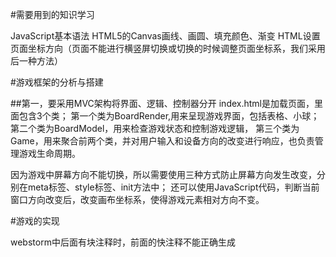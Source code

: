 #需要用到的知识学习

JavaScript基本语法
HTML5的Canvas画线、画圆、填充颜色、渐变
HTML设置页面坐标方向（页面不能进行横竖屏切换或切换的时候调整页面坐标系，我们采用后一种方法）

#游戏框架的分析与搭建

##第一，要采用MVC架构将界面、逻辑、控制器分开
index.html是加载页面，里面包含3个类；
第一个类为BoardRender,用来呈现游戏界面，包括表格、小球；
第二个类为BoardModel，用来检查游戏状态和控制游戏逻辑，
第三个类为Game，用来聚合前两个类，并对用户输入和设备方向的改变进行响应，也负责管理游戏生命周期。

因为游戏中屏幕方向不能切换，所以需要使用三种方式防止屏幕方向发生改变，分别在meta标签、style标签、init方法中；
还可以使用JavaScript代码，判断当前窗口方向改变后，改变画布坐标系，使得游戏元素相对方向不变。



#游戏的实现

webstorm中后面有块注释时，前面的快注释不能正确生成